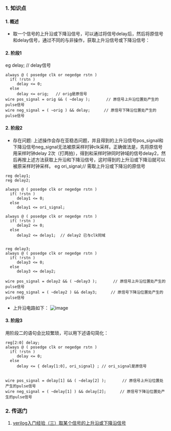 ### 1. 知识点
#### 1. 概述
  - 取一个信号的上升沿或下降沿信号，可以通过将信号delay后，然后将原信号和delay信号，通过不同的与非操作，获取上升沿信号或下降沿信号：
#### 2. 阶段1
eg delay;        // delay信号
~~~
always @ ( posedge clk or negedge rstn )
  if( !rstn )
     delay <= 0;
  else
     delay <= orig;   // orig是原信号
wire pos_signal = orig && ( ~delay );       // 原信号上升沿位置处产生的pulse信号
wire neg_signal = ( ~orig ) && delay;      // 原信号下降沿位置处产生的pulse信号
~~~

#### 2. 阶段2
- 存在问题:
  上述操作会存在亚稳态问题，并且得到的上升沿信号pos_signal和下降沿信号neg_signal无法被原采样时钟clk采样。正确做法是，先将原信号用采样时钟delay 2次（打两拍），得到和采样时钟同时钟域的信号delay2，然后再按上述方法获取上升沿和下降沿信号，这时得到的上升沿或下降沿就可以被原采样时钟采样。
eg ori_signal;// 需取上升沿或下降沿的原信号
~~~
reg delay1;
reg delay2;

always @ ( posedge clk or negedge rstn )
  if( !rstn )
     delay1 <= 0;
  else
     delay1 <= ori_signal;   

always @ ( posedge clk or negedge rstn )
  if( !rstn )
     delay2 <= 0;
  else
     delay2 <= delay1;  // delay2 已与clk同域


reg delay3;
always @ ( posedge clk or negedge rstn )
  if( !rstn )
     delay3 <= 0;
  else
     delay3 <= delay2;   
	 
wire pos_signal = delay2 && ( ~delay3 );       // 原信号上升沿位置处产生的pulse信号
wire neg_signal = ( ~delay2 ) && delay3;      // 原信号下降沿位置处产生的pulse信号
~~~
- 上升沿电路如下：
![image](https://github.com/bulaqi/IC-DV.github.io/assets/55919713/9f508a0c-1e8a-43c6-a4d5-96b2c0549263)

#### 3. 阶段3
用阶段二的语句会比较繁琐，可以用下述语句简化：
~~~
reg[2:0] delay;
always @ ( posedge clk or negedge rstn )
  if( !rstn )
     delay <= 0;
  else
     delay <= { delay[1:0], ori_signal} ; // ori_signal是原信号


wire pos_signal = delay[1] && ( ~delay[2] );       // 原信号上升沿位置处产生的pulse信号
wire neg_signal = ( ~delay[1] ) && delay[2];      // 原信号下降沿位置处产生的pulse信号
~~~


### 2. 传送门
1. [verilog入门经验（三）取某个信号的上升沿或下降沿信号](https://blog.csdn.net/phenixyf/article/details/46634257#:~:text=%E5%8F%96%E4%B8%80%E4%B8%AA%E4%BF%A1%E5%8F%B7%E7%9A%84%E4%B8%8A%E5%8D%87%E6%B2%BF%E6%88%96%E4%B8%8B%E9%99%8D%E6%B2%BF%E4%BF%A1%E5%8F%B7%EF%BC%8C%E5%8F%AF%E4%BB%A5%E9%80%9A%E8%BF%87%E5%B0%86%E4%BF%A1%E5%8F%B7delay%E5%90%8E%EF%BC%8C%E7%84%B6%E5%90%8E%E5%B0%86%E5%8E%9F%E4%BF%A1%E5%8F%B7%E5%92%8Cdelay%E4%BF%A1%E5%8F%B7%EF%BC%8C%E9%80%9A%E8%BF%87%E4%B8%8D%E5%90%8C%E7%9A%84%E4%B8%8E%E9%9D%9E%E6%93%8D%E4%BD%9C%EF%BC%8C%E8%8E%B7%E5%8F%96%E4%B8%8A%E5%8D%87%E6%B2%BF%E4%BF%A1%E5%8F%B7%E6%88%96%E4%B8%8B%E9%99%8D%E6%B2%BF%E4%BF%A1%E5%8F%B7%EF%BC%9Areg%20delay%3B%20%2F%2F%20delay%E4%BF%A1%E5%8F%B7always%20%40%20%28posedge%20clk%20or,negedge%20rstn%29%20if%20%28%21rstn%29%20delay%20else%20delay%20wire_verilog%E8%AF%AD%E8%A8%80%E5%8F%96%E4%BF%A1%E5%8F%B7%E7%9A%84%E4%B8%8A%E5%8D%87%E6%B2%BF)
